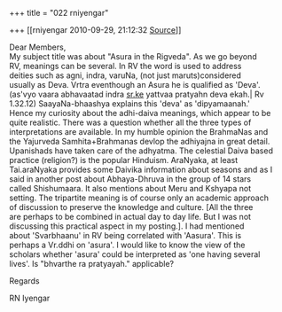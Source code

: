 +++
title = "022 rniyengar"

+++
[[rniyengar	2010-09-29, 21:12:32 [Source](https://groups.google.com/g/bvparishat/c/1upJUorV_j8)]]



Dear Members,  
My subject title was about "Asura in the Rigveda". As we go beyond  
RV, meanings can be several. In RV the word is used to address  
deities such as agni, indra, varuNa, (not just maruts)considered  
usually as Deva. Vrtra eventhough an Asura he is qualified as 'Deva'.  
(as'vyo vaara abhavaatad indra [sr.ke](http://sr.ke) yattvaa pratyahn deva ekah.\| Rv  
1.32.12) SaayaNa-bhaashya explains this 'deva' as 'dipyamaanah.'  
Hence my curiosity about the adhi-daiva meanings, which appear to be  
quite realistic. There was a question whether all the three types of  
interpretations are available. In my humble opinion the BrahmaNas and  
the Yajurveda Samhita+Brahmanas devlop the adhiyajna in great detail.  
Upanishads have taken care of the adhyatma. The celestial Daiva based  
practice (religion?) is the popular Hinduism. AraNyaka, at least  
Tai.araNyaka provides some Daivika information about seasons and as I  
said in another post about Abhaya-Dhruva in the group of 14 stars  
called Shishumaara. It also mentions about Meru and Kshyapa not  
setting. The tripartite meaning is of course only an academic approach  
of discussion to preserve the knowledge and culture. \[All the three  
are perhaps to be combined in actual day to day life. But I was not  
discussing this practical aspect in my posting.\]. I had mentioned  
about 'Svarbhaanu' in RV being correlated with 'Aasura'. This is  
perhaps a Vr.ddhi on 'asura'. I would like to know the view of the  
scholars whether 'asura' could be interpreted as 'one having several  
lives'. Is "bhvarthe ra pratyayah." applicable?  
  
Regards  
  
RN Iyengar  

